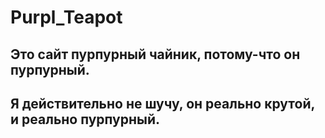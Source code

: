 # Purpl_Teapot
## Это сайт пурпурный чайник, потому-что он пурпурный. 
## Я действительно не шучу, он реально крутой, и реально пурпурный.
